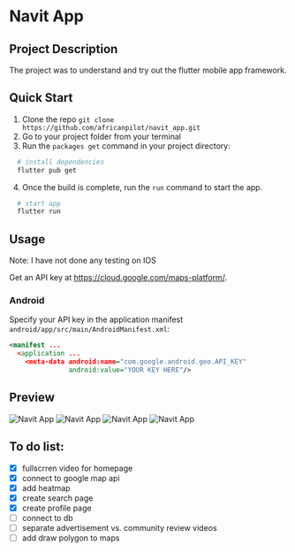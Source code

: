 # Navit App

## Project Description

The project was to understand and try out the flutter mobile app framework.

## Quick Start

1.  Clone the repo `git clone https://github.com/africanpilot/navit_app.git`
2.  Go to your project folder from your terminal
3.  Run the `packages get` command in your project directory:

```bash
  # install dependencies
  flutter pub get
```

4.  Once the build is complete, run the `run` command to start the app.

```bash
  # start app
  flutter run
```

## Usage

Note: I have not done any testing on IOS 

Get an API key at <https://cloud.google.com/maps-platform/>.

### Android

Specify your API key in the application manifest `android/app/src/main/AndroidManifest.xml`:

```xml
<manifest ...
  <application ...
    <meta-data android:name="com.google.android.geo.API_KEY"
               android:value="YOUR KEY HERE"/>
```

## Preview

![Navit App](assets/images/HomePage.PNG?raw=true 'Navit App HomePage')
![Navit App](assets/images/SearchPage.PNG?raw=true 'Navit App SearchPage')
![Navit App](assets/images/MapPage.PNG?raw=true 'Navit App MapPage')
![Navit App](assets/images/ProfilePage.PNG?raw=true 'Navit App ProfilePage')

## To do list:
- [x] fullscrren video for homepage
- [x] connect to google map api
- [x] add heatmap
- [x] create search page
- [x] create profile page
- [ ] connect to db
- [ ] separate advertisement vs. community review videos
- [ ] add draw polygon to maps
